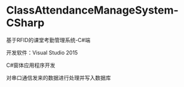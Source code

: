 # ClassAttendanceManageSystem-CSharp

基于RFID的课堂考勤管理系统-C#端

开发软件：Visual Studio 2015

C#窗体应用程序开发

对串口通信发来的数据进行处理并写入数据库

